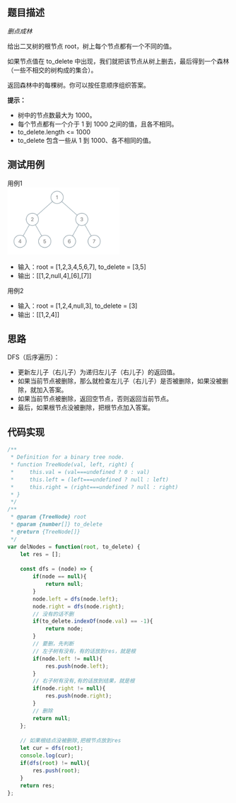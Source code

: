 ## 题目描述

_删点成林_  

给出二叉树的根节点 root，树上每个节点都有一个不同的值。  

如果节点值在 to_delete 中出现，我们就把该节点从树上删去，最后得到一个森林（一些不相交的树构成的集合）。  

返回森林中的每棵树。你可以按任意顺序组织答案。  

**提示：**  

- 树中的节点数最大为 1000。
- 每个节点都有一个介于 1 到 1000 之间的值，且各不相同。
- to_delete.length <= 1000
- to_delete 包含一些从 1 到 1000、各不相同的值。

## 测试用例

用例1  
![图片1](https://raw.githubusercontent.com/bhdgogogo/cloud-img/img/blogImg/leetcode_4.png)  

- 输入：root = [1,2,3,4,5,6,7], to_delete = [3,5]
- 输出：[[1,2,null,4],[6],[7]]  

用例2  

- 输入：root = [1,2,4,null,3], to_delete = [3]
- 输出：[[1,2,4]]

## 思路

DFS（后序遍历）：  

- 更新左儿子（右儿子）为递归左儿子（右儿子）的返回值。
- 如果当前节点被删除，那么就检查左儿子（右儿子）是否被删除，如果没被删除，就加入答案。
- 如果当前节点被删除，返回空节点，否则返回当前节点。
- 最后，如果根节点没被删除，把根节点加入答案。

## 代码实现
```javascript
/**
 * Definition for a binary tree node.
 * function TreeNode(val, left, right) {
 *     this.val = (val===undefined ? 0 : val)
 *     this.left = (left===undefined ? null : left)
 *     this.right = (right===undefined ? null : right)
 * }
 */
/**
 * @param {TreeNode} root
 * @param {number[]} to_delete
 * @return {TreeNode[]}
 */
var delNodes = function(root, to_delete) {
    let res = [];

    const dfs = (node) => {
        if(node == null){
            return null;
        }
        node.left = dfs(node.left);
        node.right = dfs(node.right);
        // 没有的话不删
        if(to_delete.indexOf(node.val) == -1){
            return node;
        }
        // 要删，先判断
        // 左子树有没有，有的话放到res，就是根
        if(node.left != null){
            res.push(node.left);
        }
        // 右子树有没有,有的话放到结果，就是根
        if(node.right != null){
            res.push(node.right);
        }
        // 删除
        return null;
    };

    // 如果根结点没被删除,把根节点放到res
    let cur = dfs(root);
    console.log(cur);
    if(dfs(root) != null){
        res.push(root);
    }
    return res;
};

```


